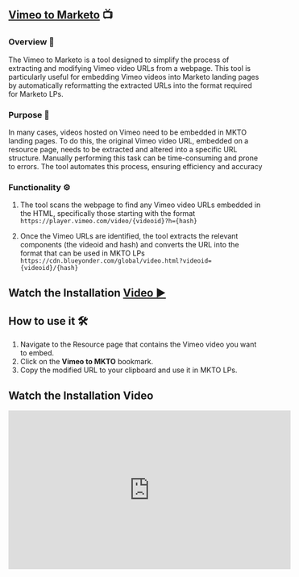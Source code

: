 ## [Vimeo to Marketo](https://drive.google.com/uc?export=download&id=1WjxT1bawv8BX_MIzwj9Q2kXwBANxWkwg) 📺

### Overview 🌟
The Vimeo to Marketo is a tool designed to simplify the process of extracting and modifying Vimeo video URLs from a webpage. This tool is particularly useful for embedding Vimeo videos into Marketo landing pages by automatically reformatting the extracted URLs into the format required for Marketo LPs.

### Purpose 🎯
In many cases, videos hosted on Vimeo need to be embedded in MKTO landing pages. To do this, the original Vimeo video URL, embedded on a resource page, needs to be extracted and altered into a specific URL structure. Manually performing this task can be time-consuming and prone to errors. The tool automates this process, ensuring efficiency and accuracy

### Functionality ⚙️
 1. The tool scans the webpage to find any Vimeo video URLs embedded in the HTML, specifically those starting with the format <br>
 `` https://player.vimeo.com/video/{videoid}?h={hash} ``

 2. Once the Vimeo URLs are identified, the tool extracts the relevant components (the videoid and hash) and converts the URL into the format that can be used in MKTO LPs
 ``https://cdn.blueyonder.com/global/video.html?videoid={videoid}/{hash} ``

<!---
## Tool [installation](https://drive.google.com/uc?export=download&id=1WjxT1bawv8BX_MIzwj9Q2kXwBANxWkwg) steps 📥
1. Click [here](https://drive.google.com/uc?export=download&id=1WjxT1bawv8BX_MIzwj9Q2kXwBANxWkwg) to download the tool.
2. Press ``Ctrl + Shift + O`` to open the Bookmark Manager in Chrome.
3. Click on the three vertical dots (menu) in the upper right corner.
4. Select **Import Bookmarks** from the dropdown menu.
5. Choose the bookmark file you just downloaded.
6. A folder named "Imported" will be created in your bookmarks. Inside this folder, you will find the tool. You can change its location if desired.
--->

## Watch the Installation [Video ▶️](https://drive.google.com/file/d/14rEqr_LyhwSK6aqeFvY6Xg0Wl7UMxx_z/view?usp=sharing) 

## How to use it 🛠️

1. Navigate to the Resource page that contains the Vimeo video you want to embed.
2. Click on the **Vimeo to MKTO** bookmark.
3. Copy the modified URL to your clipboard and use it in MKTO LPs.



## Watch the Installation Video

<iframe width="560" height="315" src="https://www.youtube.com/embed/dQw4w9WgXcQ" frameborder="0" allowfullscreen></iframe>

